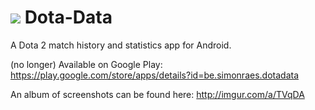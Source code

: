 <img src="http://i.imgur.com/KRju57J.png"></img> Dota-Data 
=========

A Dota 2 match history and statistics app for Android.


(no longer) Available on Google Play: https://play.google.com/store/apps/details?id=be.simonraes.dotadata

An album of screenshots can be found here: http://imgur.com/a/TVqDA
